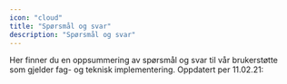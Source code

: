 ```yaml
---
icon: "cloud"
title: "Spørsmål og svar"
description: "Spørsmål og svar"
---
```

Her finner du en oppsummering av spørsmål og svar til vår brukerstøtte som gjelder fag- og teknisk implementering. Oppdatert per 11.02.21: 
